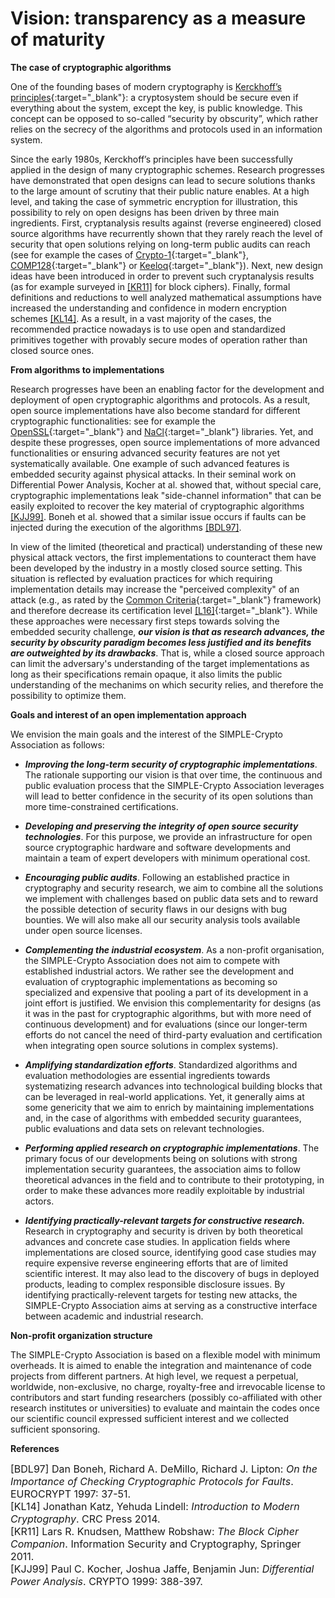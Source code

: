 # Vision: transparency as a measure of maturity

**The case of cryptographic algorithms**

One of the founding bases of modern cryptography is [Kerckhoff’s principles](https://en.wikipedia.org/wiki/Kerckhoffs_principle){:target="_blank"}: 
a cryptosystem should be secure even if everything about the system, except the key, 
is public knowledge. This concept can be opposed to so-called “security by obscurity”, 
which rather relies on the secrecy of the algorithms and protocols used
in an information system.

Since the early 1980s, Kerckhoff’s principles have been successfully
applied in the design of many cryptographic schemes. Research progresses have demonstrated that 
open designs can lead to secure solutions thanks to the large amount of scrutiny
that their public nature enables.
At a high level, and taking the case of symmetric encryption for illustration, 
this possibility to rely on open designs has been driven by three main ingredients.
First, cryptanalysis results against (reverse engineered) closed source algorithms
have recurrently shown that they rarely reach the level of security that open 
solutions relying on long-term public audits can reach (see for example the cases of
[Crypto-1](https://en.wikipedia.org/wiki/Crypto-1){:target="_blank"}, [COMP128](https://en.wikipedia.org/wiki/COMP128){:target="_blank"} 
or [Keeloq](https://en.wikipedia.org/wiki/KeeLoq){:target="_blank"}).
Next, new design ideas have been introduced in order to prevent such cryptanalysis results (as for example
surveyed in [\[KR11\]](#KR11) for block ciphers). Finally, 
formal definitions and reductions to well analyzed mathematical assumptions have increased the 
understanding and confidence in modern encryption schemes [\[KL14\]](#KL14). As a result, in a vast 
majority of the cases, the recommended practice nowadays is to use open and standardized 
primitives together with provably secure modes of operation rather than closed source ones. 

**From algorithms to implementations**

Research progresses have been an enabling factor for the development and deployment of open cryptographic 
algorithms and protocols. As a result, open source implementations have also become standard for 
different cryptographic functionalities: see for example the [OpenSSL](https://en.wikipedia.org/wiki/OpenSSL){:target="_blank"} 
and [NaCl](https://en.wikipedia.org/wiki/NaCl_(software)){:target="_blank"} libraries.
Yet, and despite these progresses, open source implementations of more advanced functionalities
or ensuring advanced security features are not yet systematically available.
One example of such advanced features is embedded security against physical attacks. 
In their seminal work on Differential Power Analysis, Kocher at al. showed that, without special care, cryptographic implementations 
leak "side-channel information" that can be easily exploited to recover the key material of 
cryptographic algorithms [\[KJJ99\]](#KJJ99). Boneh et al. showed that a similar issue occurs 
if faults can be injected during the execution of the algorithms [\[BDL97\]](#BDL97). 

In view of the limited (theoretical and practical) understanding of these new physical attack 
vectors, the first implementations to counteract them have been developed by the industry in a 
mostly closed source setting. This situation is reflected by evaluation practices 
for which requiring implementation details may increase the "perceived complexity" of an
attack (e.g., as rated by the [Common Criteria](https://www.commoncriteriaportal.org/){:target="_blank"} framework) 
and therefore decrease its certification 
level [\[L16\]](/pdfs/Lomne_16.pdf){:target="_blank"}.
While these approaches were necessary first steps towards solving
the embedded security challenge, <strong><em>our vision is that as research advances, the security 
by obscurity paradigm becomes less justified and its benefits are outweighted by its drawbacks</em></strong>. 
That is, while a closed source approach can limit the adversary's understanding of the target
implementations as long as their specifications remain opaque, it also limits the public
understanding of the mechanims on which security relies, and therefore the possibility to optimize them.

**Goals and interest of an open implementation approach**

We envision the main goals and the interest of the SIMPLE-Crypto Association as follows:

* <strong><em>Improving the long-term security of cryptographic implementations</em></strong>. The rationale 
supporting our vision is that over time, the continuous and public evaluation process that the SIMPLE-Crypto
Association leverages will lead to better confidence in the security of its open 
solutions than more time-constrained certifications.

* <strong><em>Developing and preserving the integrity of open source security technologies</em></strong>. For this purpose, we 
provide an infrastructure for open source cryptographic hardware and software 
developments and maintain a team of expert developers with minimum operational cost.

* <strong><em>Encouraging public audits</em></strong>. Following an established practice in cryptography and
security research, we aim to combine all the solutions we implement with challenges based on public data sets and to reward the 
possible detection of security flaws in our designs with bug bounties. We will also make all our security analysis
tools available under open source licenses.

* <strong><em>Complementing the industrial ecosystem</em></strong>. As a non-profit organisation, 
the SIMPLE-Crypto Association does not aim to compete with established industrial actors. 
We rather see the development and evaluation of cryptographic implementations as becoming 
so specialized and expensive that pooling a part of its development in a joint effort is justified.
We envision this complementarity for designs (as it was in the past for cryptographic algorithms, 
but with more need of continuous development) and for evaluations (since our longer-term efforts
do not cancel the need of third-party evaluation and certification when integrating open source
solutions in complex systems).

* <strong><em>Amplifying standardization efforts</em></strong>. Standardized algorithms
and evaluation methodologies are essential ingredients towards systematizing research advances into technological
building blocks that can be leveraged in real-world applications. Yet, it generally aims at some
genericity that we aim to enrich by maintaining implementations and, in the case of
algorithms with embedded security guarantees, public evaluations and data sets on relevant
technologies.

* <strong><em>Performing applied research on cryptographic implementations</em></strong>. The primary focus of our developments
being on solutions with strong implementation security guarantees, the association aims to follow theoretical
advances in the field and to contribute to their prototyping, in order to make these advances more readily
exploitable by industrial actors.

* <strong><em>Identifying practically-relevant targets for constructive research.</em></strong>
Research in cryptography and security is driven by both theoretical advances and concrete case studies.
In application fields where implementations are closed source,
identifying good case studies may require expensive reverse engineering efforts that are 
of limited scientific interest. It may also lead to the discovery of bugs in deployed products,
leading to complex responsible disclosure issues. By identifying practically-relevent
targets for testing new attacks, the SIMPLE-Crypto Association aims at serving as a
constructive interface between academic and industrial research.

**Non-profit organization structure** 

The SIMPLE-Crypto Association is based on a flexible model with minimum 
overheads. It is aimed to enable the integration and maintenance of code projects from different partners. At high level,
we request a perpetual, worldwide, non-exclusive, no charge, royalty-free and irrevocable
license to contributors and start funding researchers (possibly co-affiliated with 
other research institutes or universities) to evaluate and maintain the
codes once our scientific council expressed sufficient interest and we
collected sufficient sponsoring.


**References**

<font size="3">
<a name="BDL97">[BDL97]</a> Dan Boneh, Richard A. DeMillo, Richard J. Lipton: <em>On the Importance of Checking Cryptographic Protocols for Faults</em>. EUROCRYPT 1997: 37-51.<br>
<a name="KL14">[KL14]</a> Jonathan Katz, Yehuda Lindell: <em>Introduction to Modern Cryptography</em>. CRC Press 2014.<br>
<a name="KR11">[KR11]</a> Lars R. Knudsen, Matthew Robshaw: <em>The Block Cipher Companion</em>. Information Security and Cryptography, Springer 2011.<br>
<a name="KJJ99">[KJJ99]</a> Paul C. Kocher, Joshua Jaffe, Benjamin Jun: <em>Differential Power Analysis</em>. CRYPTO 1999: 388-397.
</font>